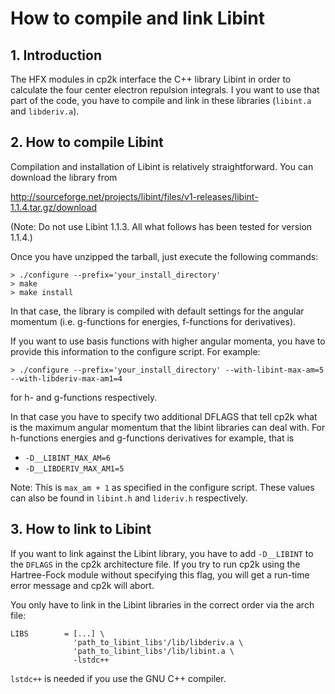 # How to compile and link Libint

## 1. Introduction

The HFX modules in cp2k interface the C++ library Libint in order to calculate
the four center electron repulsion integrals. I you want to use that part of
the code, you have to compile and link in these libraries (`libint.a` and
`libderiv.a`).

## 2. How to compile Libint

Compilation and installation of Libint is relatively straightforward.
You can download the library from

http://sourceforge.net/projects/libint/files/v1-releases/libint-1.1.4.tar.gz/download

(Note: Do not use Libint 1.1.3. All what follows has been tested for
       version 1.1.4.)

Once you have unzipped the tarball, just execute the following commands:

```console
> ./configure --prefix='your_install_directory'
> make
> make install
```

In that case, the library is compiled with default settings for the angular
momentum (i.e. g-functions for energies, f-functions for derivatives).

If you want to use basis functions with higher angular momenta, you have to
provide this information to the configure script. For example:

```console
> ./configure --prefix='your_install_directory' --with-libint-max-am=5 --with-libderiv-max-am1=4
```

for h- and g-functions respectively.

In that case you have to specify two additional DFLAGS that tell cp2k
what is the maximum angular momentum that the libint libraries can deal
with. For h-functions energies and g-functions derivatives for example,
that is

-  `-D__LIBINT_MAX_AM=6`
-  `-D__LIBDERIV_MAX_AM1=5`

Note: This is `max_am + 1` as specified in the configure script. These values can
      also be found in `libint.h` and `lideriv.h` respectively.


## 3. How to link to Libint

If you want to link against the Libint library, you have to add `-D__LIBINT`
to the `DFLAGS` in the cp2k architecture file. If you try to run cp2k using
the Hartree-Fock module without specifying this flag, you will get a
run-time error message and cp2k will abort.


You only have to link in the Libint libraries in the correct
order via the arch file:

```
LIBS        = [...] \
              'path_to_libint_libs'/lib/libderiv.a \
              'path_to_libint_libs'/lib/libint.a \
              -lstdc++
```

`lstdc++` is needed if you use the GNU C++ compiler.

